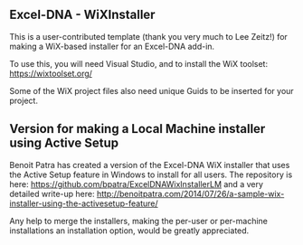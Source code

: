 Excel-DNA - WiXInstaller
------------------------

This is a user-contributed template (thank you very much to Lee Zeitz!) for making a WiX-based installer for an Excel-DNA add-in.

To use this, you will need Visual Studio, and to install the WiX toolset: https://wixtoolset.org/

Some of the WiX project files also need unique Guids to be inserted for your project.

Version for making a Local Machine installer using Active Setup
---

Benoit Patra has created a version of the Excel-DNA WiX installer that uses the Active Setup feature in Windows to install for all users. The repository is here: https://github.com/bpatra/ExcelDNAWixInstallerLM and a very detailed write-up here: http://benoitpatra.com/2014/07/26/a-sample-wix-installer-using-the-activesetup-feature/

Any help to merge the installers, making the per-user or per-machine installations an installation option, would be greatly appreciated.



